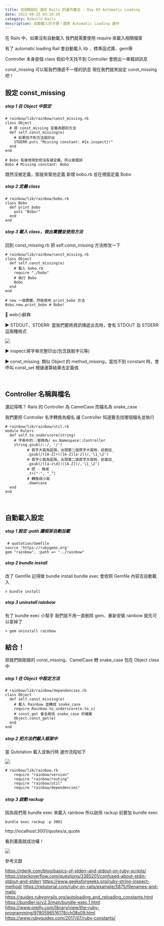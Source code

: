 ```yaml
---
title: 從0開始刻 淺談 Rails 的運作魔法 - Day 09 Automatic Loading
date: 2022-08-25 03:10:39
category: Rebuild Rails
description: 自動載入好方便！還原 Automatic Loading 運作
---
```


在 Rails 中，如果沒有自動載入
我們就需要使用 require 來載入相關檔案

有了 automatic loading 
Rail 會自動載入 lib 、標準函式庫、gem等

Controller 本身是個 class
假如今天找不到 Controller 會跑出一串錯誤訊息

const_missing 可以幫我們傳遞不一樣的訊息
現在我們就來設定 const_missing 吧！

## 設定 const_missing

##### step 1 在 Object 中設定

```ruby=
# rainbow/lib/rainbow/const_missing.rb
class Object
  # 將 const_missing 定義為類別方法
  def self.const_missing(e)
    # 如果找不到方法就印出
    STDERR.puts "Missing constant: #{e.inspect}!"
  end 
end

# Bobo 有被偵測到但沒有被定義，所以會錯誤
Bobo # Missing constant: Bobo
```

既然沒被定義，那就來幫他定義
新增 bobo.rb 並在裡面定義 Bobo

##### step 2 定義 class

```ruby=
# rainbow/lib/rainbow/bobo.rb
class Bobo
  def print_bobo
    puts "Bobo!"
  end 
end
```

##### step 3 載入 class，做出實體並使用方法

回到 const_missing.rb 
把 self.const_missing 方法修改一下

```ruby=
# rainbow/lib/rainbow/const_missing.rb
class Object
  def self.const_missing(e)
    # 載入 bobo.rb
    require "./bobo"
    # 執行 Bobo
    Bobo
  end 
end

# new 一個實體，然後使用 print_bobo 方法
Bobo.new.print_bobo # Bobo!
```

📃 web小辭典

▶ STDOUT、STDERR:
當我們要將資訊傳遞出去時，會有 STDOUT 及 STDERR 這兩種格式

![](https://i.imgur.com/xej6XP5.jpg)

▶ inspect:將字串完整印出(包含跳脫字元等)

▶ const_missing: 類似 Object 的 method_missing，當找不到 constant 時，會呼叫 const_set 根據運算結果去定義值

</br>

## Controller 名稱與檔名

還記得嗎？
Rails 的 Controller 為 CamelCase
而檔名為 snake_case

我們要把 Controller 名字轉換為檔名
讓 Controller 知道要去找哪個檔名並執行

```ruby=
# rainbow/lib/rainbow/util.rb
module Rulers
  def self.to_underscore(string)
    # 字串中的::替換為/ ex.Namespace::Controller
    string.gsub(/::/, '/')
          # 首字大寫為區隔，出現第二個首字大寫時，前面加_
          .gsub(/([A-Z]+)([A-Z][a-z])/,'\1_\2')
          # 首字小寫為區隔，出現第二個首字大寫時，前面加_
          .gsub(/([a-z\d])([A-Z])/,'\1_\2')
          # 把 - 換成 _
          .tr("-", "_")
          # 轉換成小寫
          .downcase 
  end
end
```

</br>

## 自動載入設定

##### step 1 設定 :path 讓框架自動加載

```ruby=
 # quotation/Gemfile
source 'https://rubygems.org'
gem "rainbow", :path => "../rainbow"
```

##### step 2 bundle install

改了 Gemfile 記得做 bundle install
bundle exec 會依照 Gemfile 內容去自動載入

```shell=
> bundle install
```

##### step 3 uninstall rainbow

有了 bundle exec 小幫手
我們就不用一直刪除 gem、重新安裝
rainbow 就先可以拿掉了

```ruby=
> gem uninstall rainbow
```


## 結合！

把我們剛剛做的 
const_missing、CamelCase 轉 snake_case 包在 Object class 中

##### step 1 在 Object 中設定方法

```ruby=
# rainbow/lib/rainbow/dependencies.rb
class Object
  def self.const_missing(e)
    # 載入 Rainbow 並轉成 snake_case
    require Rainbow.to_underscore(e.to_s)
    # const_get 會去尋找 snake_case 的檔案
    Object.const_get(e)
  end 
end
```

##### step 2 把方法們載入框架中

當 Qutotation 載入並執行時
運作流程如下

![](https://i.imgur.com/lnlUmnK.jpg)

```ruby=
# rainbow/lib/rainbow.rb 
    require "rainbow/version"
    require "rainbow/routing"
    require "rainbow/util"
    require "rainbow/dependencies"
```

##### step 3 啟動 rackup

因為我們用 bundle exec 來載入 rainbow
所以啟用 rackup 前要加 bundle exec

```shell=
bundle exec rackup -p 3001
```

http://localhost:3001/quotes/a_quote

看到畫面就成功囉！

![](https://i.imgur.com/No2YmLI.png)


參考文獻

https://rderik.com/blog/basics-of-stderr-and-stdout-on-ruby-scripts/
https://stackoverflow.com/questions/3385201/confused-about-stdin-stdout-and-stderr
https://www.geeksforgeeks.org/ruby-string-inspect-method/
https://riptutorial.com/ruby-on-rails/example/5875/filenames-and-matic 
https://guides.rubyonrails.org/autoloading_and_reloading_constants.html
https://bundler.io/v2.3/man/bundle-exec.1.html
https://www.oreilly.com/library/view/the-ruby-programming/9780596516178/ch08s09.html
https://www.rubyguides.com/2017/07/ruby-constants/
